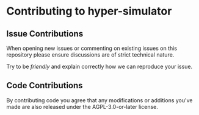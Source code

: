 # Contributing to hyper-simulator

## Issue Contributions

When opening new issues or commenting on existing issues on this repository
please ensure discussions are of strict technical nature.

Try to be *friendly* and explain correctly how we can reproduce your issue.

## Code Contributions

By contributing code you agree that any modifications or
additions you've made are also released under the AGPL-3.0-or-later license.
